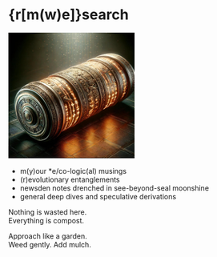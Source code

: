 # {r[m(w)e]}search

<img src="artifacts/cypher.jpg" alt="Semantic Cypher" width="50%">

- m(y)our *e/co-logic(al) musings
- (r)evolutionary entanglements
- newsden notes drenched in see-beyond-seal moonshine
- general deep dives and speculative derivations

Nothing is wasted here.  
Everything is compost.

Approach like a garden.  
Weed gently. Add mulch.
